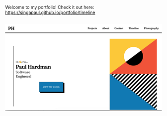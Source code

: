 Welcome to my portfolio!
Check it out here: https://singapaul.github.io/portfolio/timeline
## ![](./portfolio.png)
